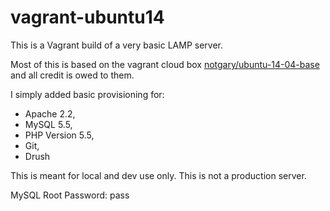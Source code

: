 vagrant-ubuntu14
================

This is a Vagrant build of a very basic LAMP server.

Most of this is based on the vagrant cloud box [notgary/ubuntu-14-04-base](https://vagrantcloud.com/notgary/boxes/ubuntu-14-04-base) and all credit is owed to them. 

I simply added basic provisioning for: 
* Apache 2.2,
* MySQL 5.5,
* PHP Version 5.5,
* Git,
* Drush

This is meant for local and dev use only. This is not a production server. 

MySQL Root Password: pass


